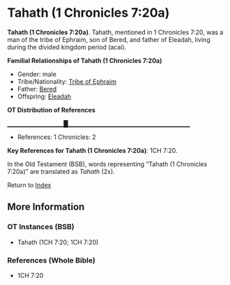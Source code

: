 # Tahath (1 Chronicles 7:20a)
**Tahath (1 Chronicles 7:20a)**. 
Tahath, mentioned in 1 Chronicles 7:20, was a man of the tribe of Ephraim, son of Bered, and father of Eleadah, living during the divided kingdom period (acai). 




**Familial Relationships of Tahath (1 Chronicles 7:20a)**


* Gender: male
* Tribe/Nationality: [Tribe of Ephraim](../../../groups/md/acai/Ephraim.md)
* Father: [Bered](Bered.md)
* Offspring: [Eleadah](Eleadah.md)


**OT Distribution of References**

▁▁▁▁▁▁▁▁▁▁▁▁█▁▁▁▁▁▁▁▁▁▁▁▁▁▁▁▁▁▁▁▁▁▁▁▁▁▁
* References: 1 Chronicles: 2



**Key References for Tahath (1 Chronicles 7:20a)**: 
1CH 7:20. 


In the Old Testament (BSB), words representing “Tahath (1 Chronicles 7:20a)” are translated as 
*Tahath* (2x). 




Return to [Index](00-Index.md)

## More Information

### OT Instances (BSB)

* Tahath (1CH 7:20; 1CH 7:20)



### References (Whole Bible)

* 1CH 7:20



